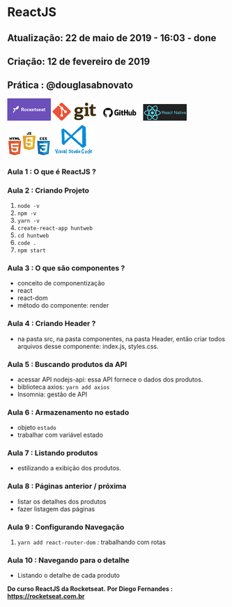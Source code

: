 
# ReactJS

## Atualização: 22 de maio de 2019 - 16:03 - done
## Criação: 12 de fevereiro de 2019
## Prática : @douglasabnovato

![Rocketseat](/images/logo-rocketseat.png)
![Git](/images/logo-git.png)
![GitHub](/images/logo-github.png)
![React Native](/images/logo-react-native.png)
![HTML-CSS-JS](/images/logo-html-css-js.jpeg)
![VSCode](/images/logo-VSCode.png)

### Aula 1 : O que é ReactJS ?

### Aula 2 : Criando Projeto
1. `node -v`
2. `npm -v`
3. `yarn -v`
4. `create-react-app huntweb`
5. `cd huntweb`
6. `code .`
7. `npm start`

### Aula 3 : O que são componentes ?

- conceito de componentização
- react
- react-dom 
- método do componente: render

### Aula 4 : Criando Header ?

- na pasta src, na pasta componentes, na pasta Header, então criar todos arquivos desse componente: index.js, styles.css.

### Aula 5 : Buscando produtos da API 

- acessar API nodejs-api: essa API fornece o dados dos produtos.
- biblioteca axios: `yarn add axios`
- Insomnia: gestão de API

### Aula 6 : Armazenamento no estado

- objeto `estado`
- trabalhar com variável estado

### Aula 7 : Listando produtos

- estilizando a exibição dos produtos.

### Aula 8 : Páginas anterior / próxima

- listar os detalhes dos produtos
- fazer listagem das páginas 

### Aula 9 : Configurando Navegação
1. `yarn add react-router-dom` : trabalhando com rotas

### Aula 10 : Navegando para o detalhe

- Listando o detalhe de cada produto

**Do curso ReactJS da Rocketseat.**
**Por Diego Fernandes : https://rocketseat.com.br**